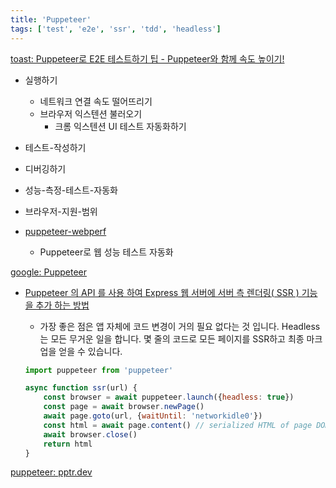 ```yaml
---
title: 'Puppeteer'
tags: ['test', 'e2e', 'ssr', 'tdd', 'headless']
---
```


[toast: Puppeteer로 E2E 테스트하기 팁 - Puppeteer와 함께 속도 높이기!](https://ui.toast.com/weekly-pick/ko_20200630)

-   실행하기
    -   네트워크 연결 속도 떨어뜨리기
    -   브라우저 익스텐션 불러오기
        -   크롬 익스텐션 UI 테스트 자동화하기
-   테스트-작성하기
-   디버깅하기
-   성능-측정-테스트-자동화
-   브라우저-지원-범위

-   [puppeteer-webperf](https://github.com/addyosmani/puppeteer-webperf#devtools-profile)
    -   Puppeteer로 웹 성능 테스트 자동화

[google: Puppeteer](https://developers.google.com/web/tools/puppeteer)

-   [Puppeteer 의 API 를 사용 하여 Express 웹 서버에 서버 측 렌더링( SSR ) 기능을 추가 하는 방법](https://developers.google.com/web/tools/puppeteer/articles/ssr)

    -   가장 좋은 점은 앱 자체에 코드 변경이 거의 필요 없다는 것 입니다. Headless는 모든 무거운 일을 합니다. 몇 줄의 코드로 모든 페이지를 SSR하고 최종 마크업을 얻을 수 있습니다.

    ```javascript
    import puppeteer from 'puppeteer'

    async function ssr(url) {
        const browser = await puppeteer.launch({headless: true})
        const page = await browser.newPage()
        await page.goto(url, {waitUntil: 'networkidle0'})
        const html = await page.content() // serialized HTML of page DOM.
        await browser.close()
        return html
    }
    ```

[puppeteer: pptr.dev](pptr.dev)
